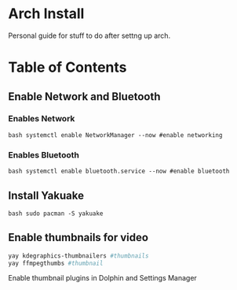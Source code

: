 # Arch Install
Personal guide for stuff to do after settng up arch.
# Table of Contents

## Enable Network and Bluetooth

### Enables Network
```bash systemctl enable NetworkManager --now #enable networking```

### Enables Bluetooth
```bash systemctl enable bluetooth.service --now #enable bluetooth```

## Install Yakuake
```bash sudo pacman -S yakuake```

## Enable thumbnails for video
```bash
yay kdegraphics-thumbnailers #thumbnails
yay ffmpegthumbs #thumbnail
```
Enable thumbnail plugins in Dolphin and Settings Manager 
